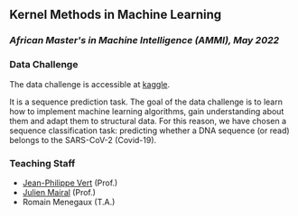 Kernel Methods in Machine Learning
----------------------------------
### *African Master's in Machine Intelligence (AMMI), May 2022*


### Data Challenge

The data challenge is accessible at [kaggle](https://www.kaggle.com/competitions/kernel-methods-ammi-2022/).

It is a sequence prediction task. The goal of the data challenge is to learn how to implement machine learning algorithms, gain understanding about them and adapt them to structural data.
For this reason, we have chosen a sequence classification task: predicting whether a DNA sequence (or read) belongs to the SARS-CoV-2 (Covid-19).


### Teaching Staff
- [Jean-Philippe Vert](http://cbio.mines-paristech.fr/~jvert) (Prof.)
- [Julien Mairal](https://lear.inrialpes.fr/people/mairal/) (Prof.)
- Romain Menegaux (T.A.)
